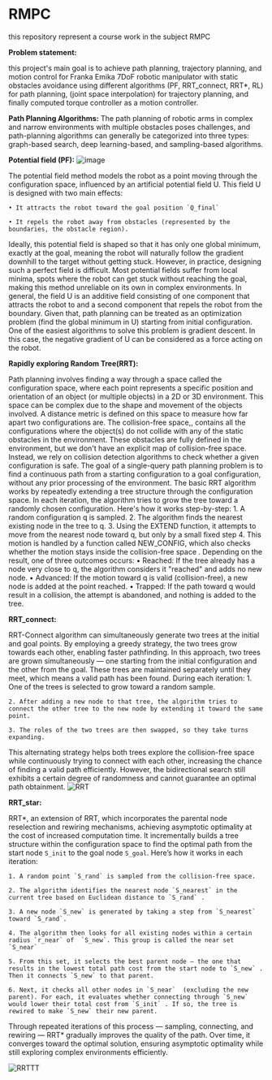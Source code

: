 # RMPC

this repository represent a course work in the subject RMPC

**Problem statement:**

this project's main goal is to achieve path planning, trajectory planning, and motion control for Franka Emika 7DoF robotic manipulator with static obstacles avoidance using different algorithms (PF, RRT_connect, RRT*, RL) for path planning, (joint space interpolation) for trajectory planning, and finally computed torque controller as a motion controller.

**Path Planning Algorithms:**
The path planning of robotic arms in complex and narrow environments with multiple obstacles poses challenges, and path-planning algorithms can generally be categorized into three types: graph-based search, deep learning-based, and sampling-based algorithms.

**Potential field (PF):**
![image](https://github.com/user-attachments/assets/c6c481b7-f0bb-4312-8e2a-7b61eaf9df4d)

The potential field method models the robot as a point moving through the configuration space, influenced by an artificial potential field U.
This field U is designed with two main effects:

    • It attracts the robot toward the goal position `Q_final` 
    
    • It repels the robot away from obstacles (represented by the boundaries​, the obstacle region).
    
Ideally, this potential field is shaped so that it has only one global minimum, exactly at the goal, meaning the robot will naturally follow the gradient downhill to the target without getting stuck.
However, in practice, designing such a perfect field is difficult. Most potential fields suffer from local minima, spots where the robot can get stuck without reaching the goal, making this method unreliable on its own in complex environments.
In general, the field U is an additive field consisting of one component that attracts the robot to  and a second component that repels the robot from the boundary. Given that, path planning can be treated as an optimization problem (find the global minimum in U) starting from initial configuration. One of the easiest algorithms to solve this problem is gradient descent. In this case, the negative gradient of U can be considered as a force acting on the robot.

**Rapidly exploring Random Tree(RRT):**

Path planning involves finding a way through a space called the configuration space, where each point represents a specific position and orientation of an object (or multiple objects) in a 2D or 3D environment. This space can be complex due to the shape and movement of the objects involved.
A distance metric is defined on this space to measure how far apart two configurations are.
The collision-free space, ​, contains all the configurations where the object(s) do not collide with any of the static obstacles in the environment. These obstacles are fully defined in the environment, but we don't have an explicit map of collision-free space​. Instead, we rely on collision detection algorithms to check whether a given configuration is safe.
The goal of a single-query path planning problem is to find a continuous path from a starting configuration to a goal configuration​, without any prior processing of the environment.
The basic RRT algorithm works by repeatedly extending a tree structure through the configuration space. In each iteration, the algorithm tries to grow the tree toward a randomly chosen configuration.
Here's how it works step-by-step:
    1. A random configuration q is sampled.
    2. The algorithm finds the nearest existing node in the tree to q.
    3. Using the EXTEND function, it attempts to move from the nearest node toward q, but only by a small fixed step
    4. This motion is handled by a function called NEW_CONFIG, which also checks whether the motion stays inside the collision-free space ​.
Depending on the result, one of three outcomes occurs:
    • Reached: If the tree already has a node very close to q, the algorithm considers it "reached" and adds no new node.
    • Advanced: If the motion toward q is valid (collision-free), a new node is added at the point reached.
    • Trapped: If the path toward q would result in a collision, the attempt is abandoned, and nothing is added to the tree.

**RRT_connect:**

RRT-Connect algorithm can simultaneously generate two trees at the initial and goal points. By employing a greedy strategy, the two trees grow towards each other, enabling faster pathfinding.
In this approach, two trees are grown simultaneously — one starting from the initial configuration and the other from the goal. These trees are maintained separately until they meet, which means a valid path has been found.
During each iteration:
    1. One of the trees is selected to grow toward a random sample.
    
    2. After adding a new node to that tree, the algorithm tries to connect the other tree to the new node by extending it toward the same point.
    
    3. The roles of the two trees are then swapped, so they take turns expanding.
    
This alternating strategy helps both trees explore the collision-free space while continuously trying to connect with each other, increasing the chance of finding a valid path efficiently.
 However, the bidirectional search still exhibits a certain degree of randomness and cannot guarantee an optimal path obtainment.
![RRT](https://github.com/user-attachments/assets/ba574325-38a7-430f-8b5f-2c2a96ffcd40)

 **RRT_star:**
 
RRT*, an extension of RRT, which incorporates the parental node reselection and rewiring mechanisms, achieving asymptotic optimality at the cost of increased computation time.
It incrementally builds a tree structure within the configuration space to find the optimal path from the start node `S_init`  to the goal node `S_goal` ​.
Here’s how it works in each iteration:

    1. A random point `S_rand` is sampled from the collision-free space.
    
    2. The algorithm identifies the nearest node `S_nearest`​ in the current tree based on Euclidean distance to `S_rand` .
    
    3. A new node ​`S_new` is generated by taking a step from `S_nearest` toward ​`S_rand`.
    
    4. The algorithm then looks for all existing nodes within a certain radius `r_near` of ​ `S_new`. This group is called the near set `S_near`
    
    5. From this set, it selects the best parent node — the one that results in the lowest total path cost from the start node to `S_new` ​. Then it connects ​`S_new` to that parent.
    
    6. Next, it checks all other nodes in `S_near`  (excluding the new parent). For each, it evaluates whether connecting through ​`S_new`​ would lower their total cost from `S_init` ​. If so, the tree is rewired to make `S_new`​ their new parent.
    
Through repeated iterations of this process — sampling, connecting, and rewiring — RRT* gradually improves the quality of the path. Over time, it converges toward the optimal solution, ensuring asymptotic optimality while still exploring complex environments efficiently.

![RRTTT](https://github.com/user-attachments/assets/99232967-9cda-46da-a72a-c8e2e05af877)






